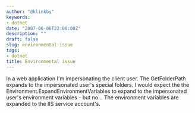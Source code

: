 ```yaml
---
author: "@klinkby"
keywords:
- dotnet
date: "2007-06-06T22:00:00Z"
description: ""
draft: false
slug: environmental-issue
tags:
- dotnet
title: Environmental issue
---
```



In a web application I'm impersonating the client user. The GetFolderPath expands to the impersonated user's special folders. I would expect the the Environment.ExpandEnvironmentVariables to expand to the impersonated user's environment variables - but no... The environment variables are expanded to the IIS service account's.

